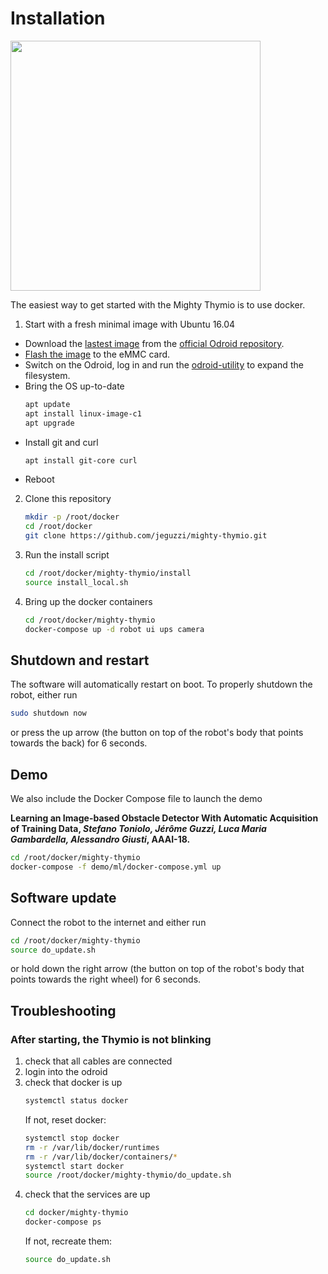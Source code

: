 # Installation

<img src="https://raw.githubusercontent.com/jeguzzi/mighty-thymio/master/images/mighty_thymio_2.JPG" width="400"/>


The easiest way to get started with the Mighty Thymio is to use docker.

1. Start with a fresh minimal image with Ubuntu 16.04
  - Download the [lastest image](https://dn.odroid.com/S805/Ubuntu/ubuntu-16.04.3-minimal-odroid-c1-20170914.img.xz) from the [official Odroid repository](http://odroid.com/dokuwiki/doku.php?id=en:c1_release_linux_ubuntu).
  - [Flash the image](http://odroid.com/dokuwiki/doku.php?id=en:odroid_flashing_tools) to the eMMC card.
  - Switch on the Odroid, log in and run the [odroid-utility](https://github.com/mdrjr/odroid-utility) to expand the filesystem.
  - Bring the OS up-to-date
      ```bash
      apt update
      apt install linux-image-c1
      apt upgrade
      ```
  - Install git and curl
      ```bash
      apt install git-core curl
      ```
  - Reboot

2. Clone this repository
    ```bash
    mkdir -p /root/docker
    cd /root/docker
    git clone https://github.com/jeguzzi/mighty-thymio.git
    ```

3. Run the install script
    ```bash
    cd /root/docker/mighty-thymio/install
    source install_local.sh
    ```

4. Bring up the docker containers
    ```bash
    cd /root/docker/mighty-thymio
    docker-compose up -d robot ui ups camera
    ```

## Shutdown and restart

The software will automatically restart on boot. To properly shutdown the robot, either run
```bash
sudo shutdown now
```
or press the up arrow (the button on top of the robot's body that points towards the back) for 6 seconds.

## Demo

We also include the Docker Compose file to launch the demo

<b>
Learning an Image-based Obstacle Detector With Automatic Acquisition of Training Data, <i>Stefano Toniolo, Jérôme Guzzi, Luca Maria Gambardella, Alessandro Giusti</i>, AAAI-18.
</b>

```bash
cd /root/docker/mighty-thymio
docker-compose -f demo/ml/docker-compose.yml up
```

## Software update

Connect the robot to the internet and either run
```bash
cd /root/docker/mighty-thymio
source do_update.sh
```
or hold down the right arrow (the button on top of the robot's body that points towards the right wheel) for 6 seconds.


## Troubleshooting

### After starting, the Thymio is not blinking

  1. check that all cables are connected
  2. login into the odroid
  3. check that docker is up
      ```bash
      systemctl status docker
      ```
      If not, reset docker:
      ```bash
      systemctl stop docker
      rm -r /var/lib/docker/runtimes
      rm -r /var/lib/docker/containers/*
      systemctl start docker
      source /root/docker/mighty-thymio/do_update.sh
      ```
  4. check that the services are up
      ```bash
      cd docker/mighty-thymio
      docker-compose ps
      ```
      If not, recreate them:
      ```bash
      source do_update.sh
      ```
